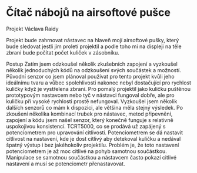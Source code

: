 # Čítač nábojů na airsoftové pušce
Projekt Václava Raidy

Projekt bude zahrnovat nástavec na hlaveň mojí airsoftové pušky, který bude sledovat jestli jím proletí projektil a podle toho mi na displeji na těle zbrani bude počítat počet kuliček v zásobníku.

Postup
Zatím jsem odzkoušel několik zkušebních zapojení a vyzkoušel několik jednoduchých kódů na odzkoušení svých součástek a možností. 
Původní senzor co jsem plánoval používat pro tento projekt kvůli jeho ideálnímu tvaru a vůbec spolehlivosti nakonec nebyl dostačující pro rychlost kuličky když je vystřelena zbraní. Pro pomalý projektil jako kuličku puštěnou prototypovým nastavcem nebo tyč v nástavci fungoval dobře, ale pro kuličku při vysoké rychlosti prostě nefungoval. Vyzkoušel jsem několik dalších senzorů co mám k dispozici, ale většina měla stejný výsledek.
Po zkoušení několika kombinací trubek pro nástavec, metod připevnění, zapojení a kódu jsem našel senzor, který konečně funguje s relativně uspokojivou konsistencí. TCRT5000, co se prodává už zapájený s potenciometrem pro upravování citlivosti. Potenciometrem se dá nastavit citlivost na nastavení, kde je dost citlivý aby detekoval kuličku a nedával špatný výstup i bez jakéhokoliv projektilu. Problém je, že toto nastavení potenciometrem je až moc citlivé na pohyb samotnou součástkou. Manipulace se samotnou součástkou a nástavcem často pokazí citlivé nastavení a musí se potenciometr přenastavovat.

